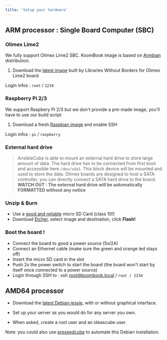 ```yaml
---
title: 'Setup your hardware'
---
```


## ARM processor : Single Board Computer (SBC)

### Olimex Lime2
We fully support Olimex Lime2 SBC. KoomBook image is based on [Armbian](https://www.armbian.com/) distribution.

1. Download the [latest image](http://filer.bsf-intranet.org/KoomBook_DIY_5.41_Lime2_Debian_jessie_next_4.14.21.7z) built by Libraries Without Borders for Olimex Lime2 board

Login infos : `root` / `1234`

### Raspberry Pi 2\/3
We support Raspbery Pi 2/3 but we don't provide a pre-made image, you'll have to use our build script

1. Download a fresh [Raspbian image](https://www.raspberrypi.org/downloads/raspbian/) and enable SSH

Login infos : `pi` / `raspberry`

### External hard drive
> AnsibleCube is able to mount an external hard drive to store large amount of data. The hard drive has to be connected from first boot and accessible here `/dev/sda1`. This block device will be mounted and used to store the data.
> Olimex boards are designed to host a SATA controller, you can directly connect a SATA hard drive to the board.
> **WATCH OUT : The external hard drive will be automatically FORMATTED without any notice**

### Unzip & Burn

* Use a [good and reliable](https://docs.armbian.com/User-Guide_Getting-Started/#how-to-prepare-a-sd-card) micro SD Card \(class 10!\)
* Download [Etcher](https://etcher.io/), select image and destination, click **Flash!**

### Boot the board !

* Connect the board to good a power source (5v/2A)
* Connect an Ethernet cable (make sure the green and orange led stays off)
* Insert the micro SD card in the slot
* Push 2s the power switch to start the board (the board won't start by itself once connected to a power source)
* Login through SSH to : ssh root@koombook.local / `root / 1234`
  
## AMD64 processor

* Download the [latest Debian jessie](http://cdimage.debian.org/debian-cd/current-live/amd64/iso-hybrid/debian-live-8.5.0-amd64-lxde-desktop.iso), with or without graphical interface.

* Set up your server as you would do for any server you own.

* When asked, create a root user and an ideascube user.

Note: you could also use [preseedcube](https://github.com/ideascube/preseedcube) to automate this Debian installation.


